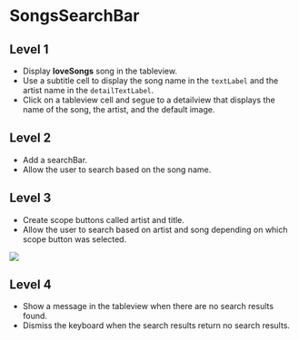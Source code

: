 # SongsSearchBar

## Level 1

- Display **loveSongs** song in the tableview.
- Use a subtitle cell to display the song name in the ```textLabel``` and the artist name in the ```detailTextLabel```.
- Click on a tableview cell and segue to a detailview that displays the name of the song, the artist, and the default image.

## Level 2

- Add a searchBar.
- Allow the user to search based on the song name.

## Level 3 

- Create scope buttons called artist and title.
- Allow the user to search based on artist and song depending on which scope button was selected.

![](https://media.giphy.com/media/xUOxfkpNxGMCEwQi3u/giphy.gif)

## Level 4 

- Show a message in the tableview when there are no search results found.
- Dismiss the keyboard when the search results return no search results. 
